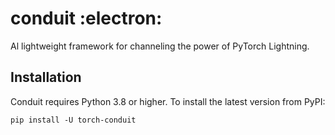 # conduit :electron:

Al lightweight framework for channeling the power of PyTorch Lightning.

## Installation
Conduit requires Python 3.8 or higher. To install the latest version from PyPI:

```
pip install -U torch-conduit
```
